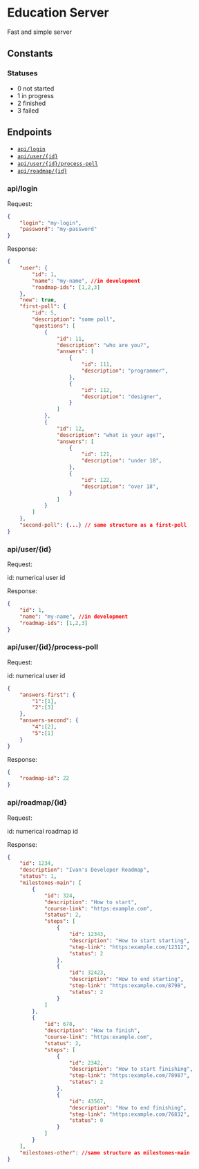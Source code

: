 # Education Server

Fast and simple server

## Constants

### Statuses

- 0 not started
- 1 in progress
- 2 finished
- 3 failed

## Endpoints

- [`api/login`](#api/login)
- [`api/user/{id}`](#api/user/{id})
- [`api/user/{id}/process-poll`](#api/user/{id}/process-poll)
- [`api/roadmap/{id}`](#api/roadmap/{id})

### api/login

Request:
```json
{
    "login": "my-login",
    "password": "my-password"
}
```

Response:
```json
{
    "user": {
        "id": 1,
        "name": "my-name", //in development
        "roadmap-ids": [1,2,3]
    },
    "new": true,
    "first-poll": {
        "id": 5,
        "description": "some poll",
        "questions": [
            {
                "id": 11,
                "description": "who are you?",
                "answers": [
                    {
                        "id": 111,
                        "description": "programmer",
                    },
                    {
                        "id": 112,
                        "description": "designer",
                    }                   
                ]
            },
            {
                "id": 12,
                "description": "what is your age?",
                "answers": [
                    {
                        "id": 121,
                        "description": "under 18",
                    },
                    {
                        "id": 122,
                        "description": "over 18",
                    }                   
                ]
            }
        ]
    },
    "second-poll": {...} // same structure as a first-poll
}
```

### api/user/{id}

Request:

id: numerical user id

Response:
```json
{
    "id": 1,
    "name": "my-name", //in development
    "roadmap-ids": [1,2,3]
}
```

### api/user/{id}/process-poll

Request:

id: numerical user id

```json
{
    "answers-first": {
        "1":[1],
        "2":[3]
    }, 
    "answers-second": {
        "4":[2],
        "5":[1]
    }
}
```

Response:
```json
{
    "roadmap-id": 22
}
```

### api/roadmap/{id}

Request:

id: numerical roadmap id

Response:
```json
{
    "id": 1234,
    "description": "Ivan's Developer Roadmap",
    "status": 1,
    "milestones-main": [
        {
            "id": 324,
            "description": "How to start",
            "course-link": "https:example.com",
            "status": 2,
            "steps": [
                {
                    "id": 12343,
                    "description": "How to start starting",
                    "step-link": "https:example.com/12312",
                    "status": 2
                },
                {
                    "id": 32423,
                    "description": "How to end starting",
                    "step-link": "https:example.com/8798",
                    "status": 2
                }
            ]
        },
        {
            "id": 678,
            "description": "How to finish",
            "course-link": "https:example.com",
            "status": 2,
            "steps": [
                {
                    "id": 2342,
                    "description": "How to start finishing",
                    "step-link": "https:example.com/78987",
                    "status": 2
                },
                {
                    "id": 43567,
                    "description": "How to end finishing",
                    "step-link": "https:example.com/76832",
                    "status": 0
                }
            ]
        }
    ],
    "milestones-other": //same structure as milestones-main
}
```
